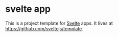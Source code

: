 
# svelte app

This is a project template for [Svelte](https://svelte.dev) apps. It lives at https://github.com/sveltejs/template.
